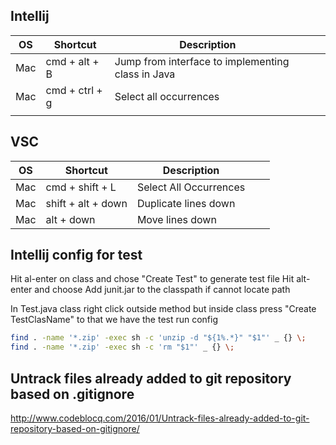  ## **Intellij**
|OS|Shortcut|Description|   |   |
|---|---|---|---|---|
|Mac|cmd + alt + B|  Jump from interface to implementing class in Java |   |   |
| Mac | cmd + ctrl + g  | Select all occurrences  |   |   |
|   |   |   |   |   |


 ## **VSC**
|OS|Shortcut|Description|   |   |
|---|---|---|---|---|
| Mac  | cmd + shift + L  | Select All Occurrences  |   |   |
| Mac  | shift + alt + down  | Duplicate lines down  |   |   |
| Mac  | alt + down  | Move lines down  |   |   |


 ## **Intellij config for test**
Hit al-enter on class and chose "Create Test" to generate test file
Hit alt-enter and choose Add junit.jar to the classpath if cannot locate path

In Test.java class right click outside method but inside class press "Create TestClasName" to that we have the test run config

``` bash
find . -name '*.zip' -exec sh -c 'unzip -d "${1%.*}" "$1"' _ {} \;
find . -name '*.zip' -exec sh -c 'rm "$1"' _ {} \;
```


## **Untrack files already added to git repository based on .gitignore**
http://www.codeblocq.com/2016/01/Untrack-files-already-added-to-git-repository-based-on-gitignore/